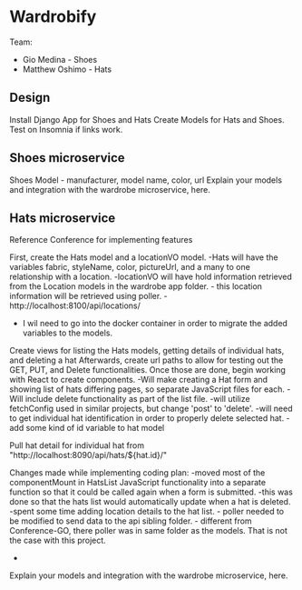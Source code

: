 # Wardrobify

Team:

* Gio Medina - Shoes 
* Matthew Oshimo - Hats

## Design
Install Django App for Shoes and Hats
Create Models for Hats and Shoes.
Test on Insomnia if links work.
## Shoes microservice
Shoes Model
    - manufacturer, model name, color, url
Explain your models and integration with the wardrobe
microservice, here.

## Hats microservice

Reference Conference for implementing features

First, create the Hats model and a locationVO model.
-Hats will have the variables fabric, styleName, color, pictureUrl, and a many to one relationship with a location.
-locationVO will have hold information retrieved from the Location models in the wardrobe app folder.
    - this location information will be retrieved using poller.
    - http://localhost:8100/api/locations/

- I wil need to go into the docker container in order to migrate the added variables to the models.

Create views for listing the Hats models, getting details of individual hats, and deleting a hat
Afterwards, create url paths to allow for testing out the GET, PUT, and Delete functionalities.
Once those are done, begin working with React to create components.
-Will make creating a Hat form and showing list of hats differing pages, so separate JavaScript files for each.
-Will include delete functionality as part of the list file.
    -will utilize fetchConfig used in similar projects, but change 'post' to 'delete'.
    -will need to get individual hat identification in order to properly delete selected hat.
        -add some kind of id variable to hat model

Pull hat detail for individual hat from "http://localhost:8090/api/hats/${hat.id}/"

Changes made while implementing coding plan:
    -moved most of the componentMount in HatsList JavaScript functionality into a separate function so that it could be called again when a form is submitted.
        -this was done so that the hats list would automatically update when a hat is deleted.
    -spent some time adding location details to the hat list.
    - poller needed to be modified to send data to the api sibling folder.
      - different from Conference-GO, there poller was in same folder as the models. That is not the case with this project.
    
-
Explain your models and integration with the wardrobe
microservice, here.
